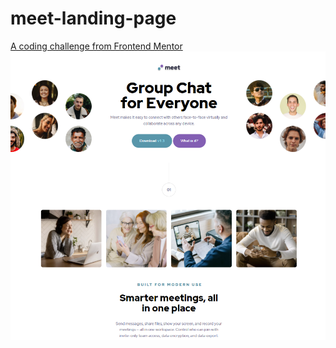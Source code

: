 # meet-landing-page
[A coding challenge from Frontend Mentor](https://www.frontendmentor.io/challenges/meet-landing-page-rbTDS6OUR/hub/meet-landing-page-PRuqKlnzo)
![a screenshot of meet's front page](./assets/screenshot.png?raw=true)
